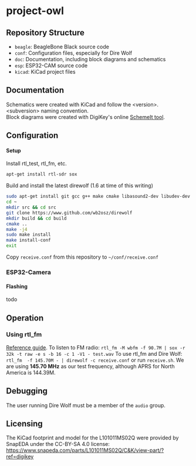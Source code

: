 # project-owl

## Repository Structure
- `beagle`: BeagleBone Black source code
- `conf`: Configuration files, especially for Dire Wolf
- `doc`: Documentation, including block diagrams and schematics
- `esp`: ESP32-CAM source code
- `kicad`: KiCad project files

## Documentation

Schematics were created with KiCad and follow the \<version>.\<subversion> naming convention.  
Block diagrams were created with DigiKey's online [SchemeIt tool](https://www.digikey.com/schemeit/project/project-owl-26cf1e4f4a01456586e33678977ee045).

## Configuration

#### Setup

Install rtl_test, rtl_fm, etc.
```bash
apt-get install rtl-sdr sox
```

Build and install the latest direwolf (1.6 at time of this writing)
```bash
sudo apt-get install git gcc g++ make cmake libasound2-dev libudev-dev
cd ~
mkdir src && cd src
git clone https://www.github.com/wb2osz/direwolf
mkdir build && cd build
cmake ..
make -j4
sudo make install
make install-conf
exit
```

Copy `receive.conf` from this repository to `~/conf/receive.conf`

### ESP32-Camera

#### Flashing

todo

## Operation
### Using rtl_fm
[Reference guide](http://kmkeen.com/rtl-demod-guide/).
To listen to FM radio: `rtl_fm -M wbfm -f 90.7M | sox -r 32k -t raw -e s -b 16 -c 1 -V1 - test.wav`
To use rtl_fm and Dire Wolf: `rtl_fm  -f 145.70M - | direwolf -c receive.conf` or run `receive.sh`.
We are using **145.70 MHz** as our test frequency, although APRS for North America is 144.39M. 

## Debugging
The user running Dire Wolf must be a member of the `audio` group.

## Licensing
The KiCad footprint and model for the L101011MS02Q were provided by SnapEDA under the CC-BY-SA 4.0 license: https://www.snapeda.com/parts/L101011MS02Q/C&K/view-part/?ref=digikey 

